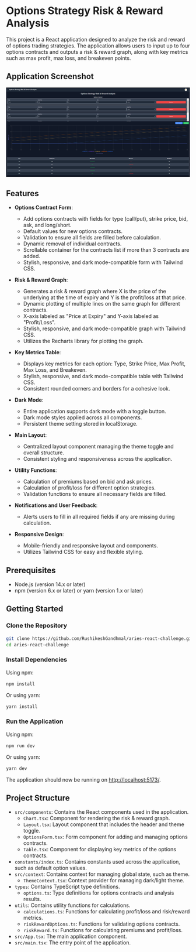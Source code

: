 # Options Strategy Risk & Reward Analysis

This project is a React application designed to analyze the risk and reward of options trading strategies. The application allows users to input up to four options contracts and outputs a risk & reward graph, along with key metrics such as max profit, max loss, and breakeven points.

## Application Screenshot

![Application Screenshot](./assets/web_app.png)

## Features

- **Options Contract Form**:

  - Add options contracts with fields for type (call/put), strike price, bid, ask, and long/short.
  - Default values for new options contracts.
  - Validation to ensure all fields are filled before calculation.
  - Dynamic removal of individual contracts.
  - Scrollable container for the contracts list if more than 3 contracts are added.
  - Stylish, responsive, and dark mode-compatible form with Tailwind CSS.

- **Risk & Reward Graph**:

  - Generates a risk & reward graph where X is the price of the underlying at the time of expiry and Y is the profit/loss at that price.
  - Dynamic plotting of multiple lines on the same graph for different contracts.
  - X-axis labeled as "Price at Expiry" and Y-axis labeled as "Profit/Loss".
  - Stylish, responsive, and dark mode-compatible graph with Tailwind CSS.
  - Utilizes the Recharts library for plotting the graph.

- **Key Metrics Table**:

  - Displays key metrics for each option: Type, Strike Price, Max Profit, Max Loss, and Breakeven.
  - Stylish, responsive, and dark mode-compatible table with Tailwind CSS.
  - Consistent rounded corners and borders for a cohesive look.

- **Dark Mode**:

  - Entire application supports dark mode with a toggle button.
  - Dark mode styles applied across all components.
  - Persistent theme setting stored in localStorage.

- **Main Layout**:

  - Centralized layout component managing the theme toggle and overall structure.
  - Consistent styling and responsiveness across the application.

- **Utility Functions**:

  - Calculation of premiums based on bid and ask prices.
  - Calculation of profit/loss for different option strategies.
  - Validation functions to ensure all necessary fields are filled.

- **Notifications and User Feedback**:

  - Alerts users to fill in all required fields if any are missing during calculation.

- **Responsive Design**:
  - Mobile-friendly and responsive layout and components.
  - Utilizes Tailwind CSS for easy and flexible styling.

## Prerequisites

- Node.js (version 14.x or later)
- npm (version 6.x or later) or yarn (version 1.x or later)

## Getting Started

### Clone the Repository

```sh
git clone https://github.com/RushikeshGandhmal/aries-react-challenge.git
cd aries-react-challenge
```

### Install Dependencies

Using npm:

```sh
npm install
```

Or using yarn:

```sh
yarn install
```

### Run the Application

Using npm:

```sh
npm run dev
```

Or using yarn:

```sh
yarn dev
```

The application should now be running on [http://localhost:5173/](http://localhost:5173/).

## Project Structure

- `src/components`: Contains the React components used in the application.
  - `Chart.tsx`: Component for rendering the risk & reward graph.
  - `Layout.tsx`: Layout component that includes the header and theme toggle.
  - `OptionsForm.tsx`: Form component for adding and managing options contracts.
  - `Table.tsx`: Component for displaying key metrics of the options contracts.
- `constants/index.ts`: Contains constants used across the application, such as default option values.
- `src/context`: Contains context for managing global state, such as theme.
  - `ThemeContext.tsx`: Context provider for managing dark/light theme.
- `types`: Contains TypeScript type definitions.
  - `options.ts`: Type definitions for options contracts and analysis results.
- `utils`: Contains utility functions for calculations.
  - `calculations.ts`: Functions for calculating profit/loss and risk/reward metrics.
  - `riskRewardOptions.ts`: Functions for validating options contracts.
  - `riskReward.ts`: Functions for calculating premiums and profit/loss.
- `src/App.tsx`: The main application component.
- `src/main.tsx`: The entry point of the application.
